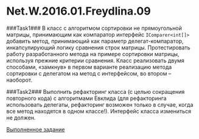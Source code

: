 # Net.W.2016.01.Freydlina.09

###Task1###
В класс с алгоритмом сортировки не прямоугольной матрицы, принимающим как компаратор интерфейс `IComparer<int[]>` добавить метод, принимающий как параметр делегат-компаратор, инкапсулирующий логику сравнения строк матрицы. Протестировать работу разработанного метода на примере сортировки матрицы, используя прежние критерии сравнения. Класс реализовать двумя способами, «замкнув» в первом варианте реализацию метода сортировки с делегатом на метод с интерфейсом, во втором – наоборот.

###Task2###
Выполнить рефакторинг класса (с целью сокращения повторного кода) с алгоритмами Евклида (для рефакторинга использовать делегаты, рефакторинг возможен только в случае, когда все метод находятся в одном классе!). Интерфейс класса измениться не должен.

[Выполненное задание](https://github.com/Atimormia/Net.W.2016.01.Freydlina.05/tree/master/Net.W.2016.01.Freydlina.05/Task1)
